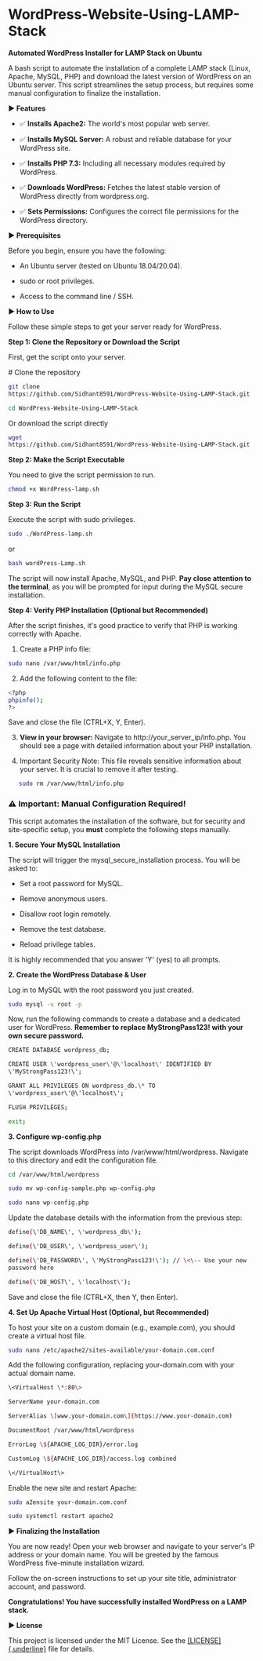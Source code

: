 # WordPress-Website-Using-LAMP-Stack
**Automated WordPress Installer for LAMP Stack on Ubuntu**

A bash script to automate the installation of a complete LAMP stack
(Linux, Apache, MySQL, PHP) and download the latest version of WordPress
on an Ubuntu server. This script streamlines the setup process, but
requires some manual configuration to finalize the installation.

**► Features**

-   ✅ **Installs Apache2:** The world\'s most popular web server.

-   ✅ **Installs MySQL Server:** A robust and reliable database for
    your WordPress site.

-   ✅ **Installs PHP 7.3:** Including all necessary modules required by
    WordPress.

-   ✅ **Downloads WordPress:** Fetches the latest stable version of
    WordPress directly from wordpress.org.

-   ✅ **Sets Permissions:** Configures the correct file permissions for
    the WordPress directory.

**► Prerequisites**

Before you begin, ensure you have the following:

-   An Ubuntu server (tested on Ubuntu 18.04/20.04).

-   sudo or root privileges.

-   Access to the command line / SSH.

**► How to Use**

Follow these simple steps to get your server ready for WordPress.

**Step 1: Clone the Repository or Download the Script**

First, get the script onto your server.

\# Clone the repository
```bash
git clone
https://github.com/Sidhant8591/WordPress-Website-Using-LAMP-Stack.git
```
```bash
cd WordPress-Website-Using-LAMP-Stack
```
 Or download the script directly
```bash
wget
https://github.com/Sidhant8591/WordPress-Website-Using-LAMP-Stack.git
```
**Step 2: Make the Script Executable**

You need to give the script permission to run.
```bash
chmod +x WordPress-lamp.sh
```
**Step 3: Run the Script**

Execute the script with sudo privileges.
```bash
sudo ./WordPress-lamp.sh
```
or
```bash
bash wordPress-Lamp.sh
```
The script will now install Apache, MySQL, and PHP. **Pay close
attention to the terminal**, as you will be prompted for input during
the MySQL secure installation.

**Step 4: Verify PHP Installation (Optional but Recommended)**

After the script finishes, it's good practice to verify that PHP is working correctly with Apache.

1.  Create a PHP info file:
```bash
sudo nano /var/www/html/info.php
```
2.  Add the following content to the file:
```bash
<?php
phpinfo();
?>
```
Save and close the file (CTRL+X, Y, Enter).
    
3.  **View in your browser:**
   Navigate to http://your\_server\_ip/info.php. You should see a page with detailed information about your PHP installation.

4.  Important Security Note: This file reveals sensitive information about your server. It is crucial to remove it after testing.
```bash
   sudo rm /var/www/html/info.php
```
   
### ⚠️ Important: Manual Configuration Required!

This script automates the installation of the software, but for security
and site-specific setup, you **must** complete the following steps
manually.

**1. Secure Your MySQL Installation**

The script will trigger the mysql_secure_installation process. You will
be asked to:

-   Set a root password for MySQL.

-   Remove anonymous users.

-   Disallow root login remotely.

-   Remove the test database.

-   Reload privilege tables.

It is highly recommended that you answer \'Y\' (yes) to all prompts.

**2. Create the WordPress Database & User**

Log in to MySQL with the root password you just created.
```bash
sudo mysql -u root -p
```
Now, run the following commands to create a database and a dedicated
user for WordPress. **Remember to replace MyStrongPass123! with your own
secure password.**
```bash
CREATE DATABASE wordpress_db;

CREATE USER \'wordpress_user\'@\'localhost\' IDENTIFIED BY
\'MyStrongPass123!\';

GRANT ALL PRIVILEGES ON wordpress_db.\* TO
\'wordpress_user\'@\'localhost\';

FLUSH PRIVILEGES;

exit;
```
**3. Configure wp-config.php**

The script downloads WordPress into /var/www/html/wordpress. Navigate to
this directory and edit the configuration file.
```bash
cd /var/www/html/wordpress

sudo mv wp-config-sample.php wp-config.php

sudo nano wp-config.php
```
Update the database details with the information from the previous step:
```bash
define(\'DB_NAME\', \'wordpress_db\');

define(\'DB_USER\', \'wordpress_user\');

define(\'DB_PASSWORD\', \'MyStrongPass123!\'); // \<\-- Use your new
password here

define(\'DB_HOST\', \'localhost\');
```
Save and close the file (CTRL+X, then Y, then Enter).

**4. Set Up Apache Virtual Host (Optional, but Recommended)**

To host your site on a custom domain (e.g., example.com), you should
create a virtual host file.
```bash
sudo nano /etc/apache2/sites-available/your-domain.com.conf
```
Add the following configuration, replacing your-domain.com with your
actual domain name.
```bash
\<VirtualHost \*:80\>

ServerName your-domain.com

ServerAlias \[www.your-domain.com\](https://www.your-domain.com)

DocumentRoot /var/www/html/wordpress

ErrorLog \${APACHE_LOG_DIR}/error.log

CustomLog \${APACHE_LOG_DIR}/access.log combined

\</VirtualHost\>
```
Enable the new site and restart Apache:
```bash
sudo a2ensite your-domain.com.conf

sudo systemctl restart apache2
````
**► Finalizing the Installation**

You are now ready! Open your web browser and navigate to your server\'s
IP address or your domain name. You will be greeted by the famous
WordPress five-minute installation wizard.

Follow the on-screen instructions to set up your site title,
administrator account, and password.

**Congratulations! You have successfully installed WordPress on a LAMP
stack.**

**► License**

This project is licensed under the MIT License. See the
[[LICENSE]{.underline}](https://www.google.com/search?q=LICENSE) file
for details.

